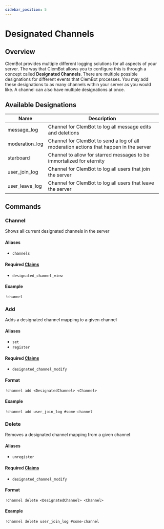 ```yaml
---
sidebar_position: 5
---
```

# Designated Channels

## Overview
ClemBot provides multiple different logging solutions for all aspects of your server. 
The way that ClemBot allows you to configure this is through a concept called **Designated Channels**. 
There are multiple possible designations for different events that ClemBot processes. 
You may add these designations to as many channels within your server as you would like. 
A channel can also have multiple designations at once.

## Available Designations

| Name           | Description                                                                           |
|----------------|---------------------------------------------------------------------------------------|
| message_log    | Channel for ClemBot to log all message edits and deletions                            |
| moderation_log | Channel for ClemBot to send a log of all moderation actions that happen in the server |
| starboard      | Channel to allow for starred messages to be immortalized for eternity                 |
| user_join_log  | Channel for ClemBot to log all users that join the server                             |
| user_leave_log | Channel for ClemBot to log all users that leave the server                            |

## Commands

### Channel
Shows all current designated channels in the server

#### Aliases
* `channels`

#### Required [Claims](./Claims.md)
* `designated_channel_view`

#### Example
```
!channel
```

### Add
Adds a designated channel mapping to a given channel

#### Aliases
* `set`
* `register`

#### Required [Claims](./Claims.md)
* `designated_channel_modify`

#### Format
```
!channel add <DesignatedChannel> <Channel>
```
#### Example
```
!channel add user_join_log #some-channel
```

### Delete
Removes a designated channel mapping from a given channel

#### Aliases
* `unregister`

#### Required [Claims](./Claims.md)
* `designated_channel_modify`

#### Format
```
!channel delete <DesignatedChannel> <Channel>
```
#### Example
```
!channel delete user_join_log #some-channel
```